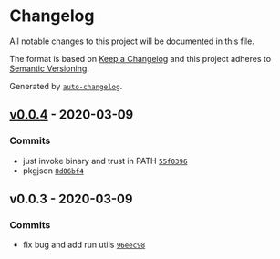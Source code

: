# Changelog

All notable changes to this project will be documented in this file.

The format is based on [Keep a Changelog](https://keepachangelog.com/en/1.0.0/)
and this project adheres to [Semantic Versioning](https://semver.org/spec/v2.0.0.html).

Generated by [`auto-changelog`](https://github.com/CookPete/auto-changelog).

## [v0.0.4](https://github.com/sw-yx/netlify-plugin-axe/compare/v0.0.3...v0.0.4) - 2020-03-09

### Commits

- just invoke binary and trust in PATH [`55f0396`](https://github.com/sw-yx/netlify-plugin-axe/commit/55f0396ce52d388c82174c85e4c09c7b115c022e)
- pkgjson [`8d06bf4`](https://github.com/sw-yx/netlify-plugin-axe/commit/8d06bf437a88ea673cfe51593a4c39417d9aa131)

## v0.0.3 - 2020-03-09

### Commits

- fix bug and add run utils [`96eec98`](https://github.com/sw-yx/netlify-plugin-axe/commit/96eec983f3c75b5bf301a1bb56979d860c980b74)
